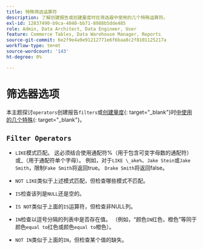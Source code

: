 ```yaml
---
title: 特殊筛选运算符
description: 了解创建报告或创建量度时在筛选器中使用的几个特殊运算符。
exl-id: 12837490-b9ca-4040-bb71-8988b5dde485
role: Admin, Data Architect, Data Engineer, User
feature: Commerce Tables, Data Warehouse Manager, Reports
source-git-commit: 6e2f9e4a9e91212771e6f6baa8c2f8101125217a
workflow-type: tm+mt
source-wordcount: '143'
ht-degree: 0%

---
```


# 筛选器选项

本主题探讨`operators`创建报告`filters`或[创建量度](../../tutorials/using-visual-report-builder.md){: target="_blank"}时[中使用的几个特殊](../../data-user/reports/ess-manage-data-metrics.md){: target="_blank"}。

## `Filter Operators`

* `LIKE`模式匹配。 这必须结合使用通配符%（用于包含可变字母数的通配符）或_（用于通配符单个字母）。  例如，对于`LIKE \_ake%`、`Jake Stein`或`Jake Smith`，限制`Fake Smith`将返回true。  `Drake Smith`将返回false。

* `NOT LIKE`类似于上述模式匹配，但检查哪些模式不匹配。

* `IS`检查该列是`NULL`还是空的。

* `IS NOT`类似于上面的`IS`运算符，但检查非NULL列。

* `IN`检查以逗号分隔的列表中是否存在值。 （例如，“颜色`IN`红色，橙色”等同于颜色`equal to`红色或颜色`equal to`橙色）。

* `NOT IN`类似于上面的`IN`，但检查某个值的缺失。
